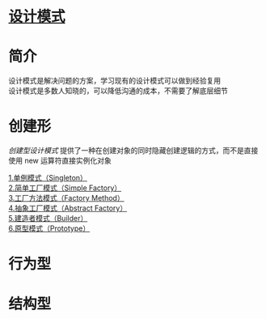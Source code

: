 [设计模式](https://github.com/ChinesePowerful/gof23)
=======

# 简介

设计模式是解决问题的方案，学习现有的设计模式可以做到经验复用
<br>
设计模式是多数人知晓的，可以降低沟通的成本，不需要了解底层细节

# 创建形
*创建型设计模式* 提供了一种在创建对象的同时隐藏创建逻辑的方式，而不是直接使用 new 运算符直接实例化对象

[1.单例模式（Singleton）](https://github.com/ChinesePowerful/gof23/tree/master/src/singleton)
<br>
[2.简单工厂模式（Simple Factory）](https://github.com/ChinesePowerful/gof23/tree/master/src/simple_factory)
<br>
[3.工厂方法模式（Factory Method）](https://github.com/ChinesePowerful/gof23/tree/master/src/factory_method)
<br>
[4.抽象工厂模式（Abstract Factory）](https://github.com/ChinesePowerful/gof23/tree/master/src/abstract_factory)
<br>
[5.建造者模式（Builder）](https://github.com/ChinesePowerful/gof23/tree/master/src/builder)
<br>
[6.原型模式（Prototype）](https://github.com/ChinesePowerful/gof23/tree/master/src/prototype)

# 行为型


# 结构型